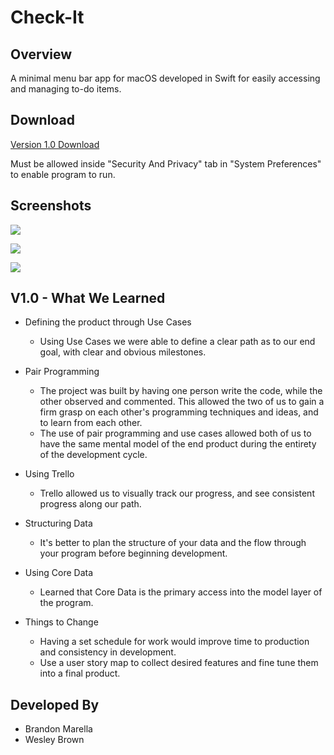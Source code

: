 # Check-It

## Overview

A minimal menu bar app for macOS developed in Swift for easily accessing and managing to-do items.

## Download

[Version 1.0 Download](https://github.com/Nipponkid/Check-It/releases/tag/V1.0)

Must be allowed inside "Security And Privacy" tab in "System Preferences" to enable program to run.

## Screenshots

![](https://cdn.discordapp.com/attachments/129086305933066240/622651855876390912/Screen_Shot_2019-09-15_at_12.32.20_AM.png)

![](https://cdn.discordapp.com/attachments/129086305933066240/622651857440997388/Screen_Shot_2019-09-15_at_12.32.33_AM.png)

![](https://cdn.discordapp.com/attachments/129086305933066240/622651859584286721/Screen_Shot_2019-09-15_at_12.34.49_AM.png)

## V1.0 - What We Learned

* Defining the product through Use Cases
  * Using Use Cases we were able to define a clear path as to our end goal, with clear and obvious milestones.
* Pair Programming
  * The project was built by having one person write the code, while the other observed and commented. This allowed the two of us to gain a firm grasp on each other's programming techniques and ideas, and to learn from each other.
  * The use of pair programming and use cases allowed both of us to have the same mental model of the end product during the entirety of the development cycle.
* Using Trello
  * Trello allowed us to visually track our progress, and see consistent progress along our path.
* Structuring Data
  * It's better to plan the structure of your data and the flow through your program before beginning development.
* Using Core Data
  * Learned that Core Data is the primary access into the model layer of the program.

* Things to Change
  * Having a set schedule for work would improve time to production and consistency in development.
  * Use a user story map to collect desired features and fine tune them into a final product.

## Developed By

- Brandon Marella
- Wesley Brown
